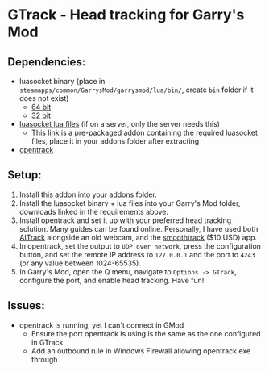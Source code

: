 # GTrack - Head tracking for Garry's Mod
## Dependencies:
- luasocket binary (place in `steamapps/common/GarrysMod/garrysmod/lua/bin/`, create `bin` folder if it does not exist)
    - [64 bit](https://f001.backblazeb2.com/file/cheezus-sharex/ShareX/2022/11/gmcl_socket.core_win64.dll)
    - [32 bit](https://github.com/danielga/gmod_luasocket/releases/download/r1/gmcl_socket.core_win32.dll)
- [luasocket lua files](https://f001.backblazeb2.com/file/cheezus-sharex/ShareX/2023/10/24/43287023/luasocket.7z) (if on a server, only the server needs this)
    - This link is a pre-packaged addon containing the required luasocket files, place it in your addons folder after extracting
- [opentrack](https://github.com/opentrack/opentrack)

## Setup:
1. Install this addon into your addons folder.
2. Install the luasocket binary + lua files into your Garry's Mod folder, downloads linked in the requirements above.
3. Install opentrack and set it up with your preferred head tracking solution. Many guides can be found online. Personally, I have used both [AITrack](https://github.com/AIRLegend/aitrack/releases) alongside an old webcam, and the [smoothtrack](https://smoothtrack.app/) ($10 USD) app.
4. In opentrack, set the output to `UDP over network`, press the configuration button, and set the remote IP address to `127.0.0.1` and the port to `4243` (or any value between 1024-65535).
5. In Garry's Mod, open the Q menu, navigate to `Options -> GTrack`, configure the port, and enable head tracking. Have fun!

## Issues:
- opentrack is running, yet I can't connect in GMod
    - Ensure the port opentrack is using is the same as the one configured in GTrack
    - Add an outbound rule in Windows Firewall allowing opentrack.exe through
